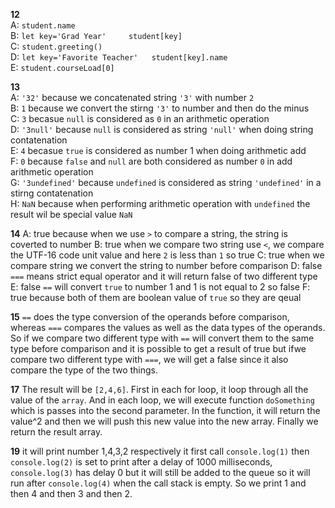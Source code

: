 **12**  
A: `student.name`  
B: `let key='Grad Year'    
    student[key]`  
C: `student.greeting()`  
D: `let key='Favorite Teacher'  
    student[key].name`  
E: `student.courseLoad[0]`  

**13**  
A: `'32'` because we concatenated string `'3'` with number `2`  
B: `1` because we convert the stirng `'3'` to number and then do the minus  
C: `3` becasue `null` is considered as `0` in an arithmetic operation  
D: `'3null'` because `null` is considered as string `'null'` when doing string contatenation   
E: `4` becasue `true` is considered as number 1 when doing arithmetic add  
F: `0` because `false` and `null` are both considered as number `0` in add arithmetic operation  
G: `'3undefined'` because `undefined` is considered as string `'undefined'` in a stirng contatenation  
H: `NaN` because when performing arithmetic operation with `undefined` the result wil be special value `NaN`  

**14**
A: true because when we use `>` to compare a string, the string is coverted to number 
B: true   when we compare two string use `<`, we compare the UTF-16 code unit value and here `2` is less than `1` so true 
C: true  when we compare string we convert the string to number before comparison 
D: false `===` means strict equal operator and it will return false of two different type
E: false `==` will convert `true` to number 1 and 1 is not equal to 2 so false 
F: true because both of them are boolean value of `true` so they are qeual

**15**
 `==` does the type conversion of the operands before comparison, whereas `===` compares the values as well as the data types of the operands.  
 So if we compare two different type with `==` will convert them to the same type before comparison and it is possible to get a result of true 
 but ifwe compare two different type with `===`, we will get a false since it also compare the type of the two things. 

**17**
The result will be `[2,4,6]`. First in each for loop, it loop through all the value of the `array`. And in each loop, we will execute function `doSomething` which is passes into the second parameter. In the function, it will return the value^2 and then we will push this new value into the new array. Finally we return the result array. 

**19**
it will print number 1,4,3,2 respectively
it first call `console.log(1)` then `console.log(2)` is set to print after a delay of 1000 milliseconds, `console.log(3)` has delay 0 but it will still be added to the queue so it will run after `console.log(4)` when the call stack is empty. So we print 1 and then 4 and then 3 and then 2.


